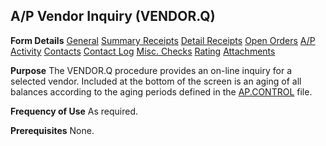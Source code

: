 ## A/P Vendor Inquiry (VENDOR.Q)
<PageHeader />

**Form Details**
[General](../VENDOR-Q-1/README.md)
[Summary Receipts](../VENDOR-Q-2/README.md)
[Detail Receipts](../VENDOR-Q-3/README.md)
[Open Orders](../VENDOR-Q-4/README.md)
[A/P Activity](../VENDOR-Q-5/README.md)
[Contacts](../VENDOR-Q-6/README.md)
[Contact Log](../VENDOR-Q-7/README.md)
[Misc. Checks](../VENDOR-Q-8/README.md)
[Rating](../VENDOR-Q-9/README.md)
[Attachments](../VENDOR-Q-10/README.md)

**Purpose**
The VENDOR.Q procedure provides an on-line inquiry for a selected vendor.
Included at the bottom of the screen is an aging of all balances according to
the aging periods defined in the [AP.CONTROL](../AP-CONTROL/README.md) file.

**Frequency of Use**
As required.

**Prerequisites**
None.

<badge text= "Version 8.10.57 " vertical="middle" />

<PageFooter />
